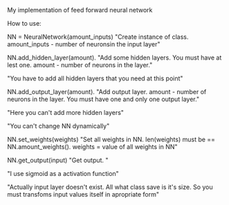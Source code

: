 My implementation of feed forward neural network

How to use:

NN = NeuralNetwork(amount_inputs) "Create instance of class. amount_inputs - number of neuronsin the input layer"

NN.add_hidden_layer(amount). "Add some hidden layers. You must have at lest one. amount - number of neurons in the layer."

"You have to add all hidden layers that you need at this point"

NN.add_output_layer(amount). "Add output layer. amount - number of neurons in the layer. You must have one and only one output layer."

"Here you can't add more hidden layers"

"You can't change NN dynamically"

NN.set_weights(weights) "Set all weights in NN. len(weights) must be == NN.amount_weights(). weights = value of all weights in NN"

NN.get_output(input) "Get output. "

"I use sigmoid as a activation function"

"Actually input layer doesn't exist. All what class save is it's size. So you must transfoms input values itself in apropriate form"
